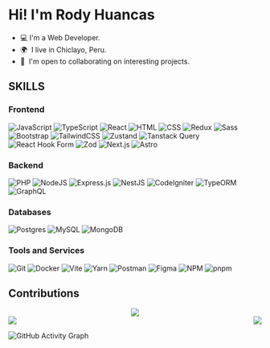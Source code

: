 # Hi! I'm Rody Huancas

* 💻  I'm a Web Developer.
* 🌍  I live in Chiclayo, Peru.
* 🤝  I'm open to collaborating on interesting projects.

## SKILLS

### Frontend
![JavaScript](https://img.shields.io/badge/javascript-%23323330.svg?style=for-the-badge&logo=javascript&logoColor=%23F7DF1E)
![TypeScript](https://img.shields.io/badge/typescript-%23007ACC.svg?style=for-the-badge&logo=typescript&logoColor=white)
![React](https://img.shields.io/badge/react-%2320232a.svg?style=for-the-badge&logo=react&logoColor=%2361DAFB)
![HTML](https://img.shields.io/badge/html5-%23E34F26.svg?style=for-the-badge&logo=html5&logoColor=white)
![CSS](https://img.shields.io/badge/css3-%23007ACC.svg?style=for-the-badge&logo=css3&logoColor=white)
![Redux](https://img.shields.io/badge/redux-%23593d88.svg?style=for-the-badge&logo=redux&logoColor=white)
![Sass](https://img.shields.io/badge/Sass-hotpink?style=for-the-badge&logo=Sass&logoColor=white)
![Bootstrap](https://img.shields.io/badge/bootstrap-%238511FA.svg?style=for-the-badge&logo=bootstrap&logoColor=white)
![TailwindCSS](https://img.shields.io/badge/tailwindcss-%2338B2AC.svg?style=for-the-badge&logo=tailwind-css&logoColor=white)
![Zustand](https://img.shields.io/badge/zustand-%23222222.svg?style=for-the-badge&logo=zustand&logoColor=white)
![Tanstack Query](https://img.shields.io/badge/tanstack%20query-%231E1E1E.svg?style=for-the-badge&logo=graphql&logoColor=E10098)
![React Hook Form](https://img.shields.io/badge/react%20hook%20form-%23222222.svg?style=for-the-badge&logo=react-hook-form&logoColor=white)
![Zod](https://img.shields.io/badge/zod-%23222222.svg?style=for-the-badge&logo=zod&logoColor=white)
![Next.js](https://img.shields.io/badge/next.js-%23000000.svg?style=for-the-badge&logo=nextdotjs&logoColor=white)
![Astro](https://img.shields.io/badge/astro-%23262461.svg?style=for-the-badge&logo=astro&logoColor=white)

### Backend
![PHP](https://img.shields.io/badge/php-%23777BB4.svg?style=for-the-badge&logo=php&logoColor=white)
![NodeJS](https://img.shields.io/badge/node.js-6DA55F?style=for-the-badge&logo=node.js&logoColor=white)
![Express.js](https://img.shields.io/badge/express.js-%23404d59.svg?style=for-the-badge&logo=express&logoColor=%2361DAFB)
![NestJS](https://img.shields.io/badge/nestjs-%23E0234E.svg?style=for-the-badge&logo=nestjs&logoColor=white)
![CodeIgniter](https://img.shields.io/badge/CodeIgniter-%23EF4223.svg?style=for-the-badge&logo=codeIgniter&logoColor=white)
![TypeORM](https://img.shields.io/badge/TypeORM-%2300A4BD.svg?style=for-the-badge&logo=typeorm&logoColor=white)
![GraphQL](https://img.shields.io/badge/graphql-%23E10098.svg?style=for-the-badge&logo=graphql&logoColor=white)

### Databases
![Postgres](https://img.shields.io/badge/postgres-%23316192.svg?style=for-the-badge&logo=postgresql&logoColor=white)
![MySQL](https://img.shields.io/badge/mysql-%2300000f.svg?style=for-the-badge&logo=mysql&logoColor=white)
![MongoDB](https://img.shields.io/badge/MongoDB-%234ea94b.svg?style=for-the-badge&logo=mongodb&logoColor=white)

### Tools and Services
![Git](https://img.shields.io/badge/git-%23F05032.svg?style=for-the-badge&logo=git&logoColor=white)
![Docker](https://img.shields.io/badge/docker-%23007ACC.svg?style=for-the-badge&logo=docker&logoColor=white)
![Vite](https://img.shields.io/badge/vite-%23646CFF.svg?style=for-the-badge&logo=vite&logoColor=white)
![Yarn](https://img.shields.io/badge/yarn-%232C8EBB.svg?style=for-the-badge&logo=yarn&logoColor=white)
![Postman](https://img.shields.io/badge/Postman-FF6C37?style=for-the-badge&logo=postman&logoColor=white)
![Figma](https://img.shields.io/badge/figma-%23F24E1E.svg?style=for-the-badge&logo=figma&logoColor=white)
![NPM](https://img.shields.io/badge/NPM-%23CB3837.svg?style=for-the-badge&logo=npm&logoColor=white)
![pnpm](https://img.shields.io/badge/pnpm-%23333333.svg?style=for-the-badge&logo=pnpm&logoColor=white)


## Contributions
<div align="center">
  <img src="https://github-profile-summary-cards.vercel.app/api/cards/profile-details?username=rody-huancas&theme=blueberry" />
  <div style="display: flex; justify-content: space-between;">
    <img src="https://github-profile-summary-cards.vercel.app/api/cards/most-commit-language?username=rody-huancas&theme=blueberry&exclude=CSS,ShaderLab" />
    <img src="https://github-profile-summary-cards.vercel.app/api/cards/repos-per-language?username=rody-huancas&theme=blueberry&exclude=CSS,ShaderLab" />
  </div>
</div>

![GitHub Activity Graph](https://github-readme-activity-graph.vercel.app/graph?username=rody-huancas&custom_title=Rody%20Huancas%20GitHub%20Activity%20Graph&bg_color=0D1117&color=2bd1f3&line=2bd1f3&point=2bd1f3&area_color=FFFFFF&title_color=FFFFFF&area=true)
